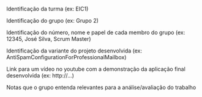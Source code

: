 Identificação da turma (ex: EIC1)

Identificação do grupo (ex: Grupo 2)

Identificação do número, nome e papel de cada membro do grupo (ex: 12345, José Silva, Scrum Master)

Identificação da variante do projeto desenvolvida (ex: AntiSpamConfigurationForProfessionalMailbox)

Link para um vídeo no youtube com a demonstração da aplicação final desenvolvida (ex: http://...)

Notas que o grupo entenda relevantes para a análise/avaliação do trabalho
